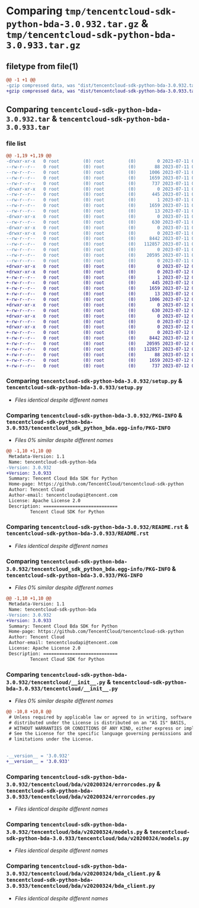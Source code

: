 # Comparing `tmp/tencentcloud-sdk-python-bda-3.0.932.tar.gz` & `tmp/tencentcloud-sdk-python-bda-3.0.933.tar.gz`

## filetype from file(1)

```diff
@@ -1 +1 @@
-gzip compressed data, was "dist/tencentcloud-sdk-python-bda-3.0.932.tar", last modified: Tue Jul 11 00:31:09 2023, max compression
+gzip compressed data, was "dist/tencentcloud-sdk-python-bda-3.0.933.tar", last modified: Wed Jul 12 00:19:49 2023, max compression
```

## Comparing `tencentcloud-sdk-python-bda-3.0.932.tar` & `tencentcloud-sdk-python-bda-3.0.933.tar`

### file list

```diff
@@ -1,19 +1,19 @@
-drwxr-xr-x   0 root         (0) root         (0)        0 2023-07-11 00:31:09.000000 tencentcloud-sdk-python-bda-3.0.932/
--rw-r--r--   0 root         (0) root         (0)       88 2023-07-11 00:31:09.000000 tencentcloud-sdk-python-bda-3.0.932/setup.cfg
--rw-r--r--   0 root         (0) root         (0)     1006 2023-07-11 00:31:09.000000 tencentcloud-sdk-python-bda-3.0.932/setup.py
--rw-r--r--   0 root         (0) root         (0)     1659 2023-07-11 00:31:09.000000 tencentcloud-sdk-python-bda-3.0.932/PKG-INFO
--rw-r--r--   0 root         (0) root         (0)      737 2023-07-11 00:31:09.000000 tencentcloud-sdk-python-bda-3.0.932/README.rst
-drwxr-xr-x   0 root         (0) root         (0)        0 2023-07-11 00:31:09.000000 tencentcloud-sdk-python-bda-3.0.932/tencentcloud_sdk_python_bda.egg-info/
--rw-r--r--   0 root         (0) root         (0)      445 2023-07-11 00:31:09.000000 tencentcloud-sdk-python-bda-3.0.932/tencentcloud_sdk_python_bda.egg-info/SOURCES.txt
--rw-r--r--   0 root         (0) root         (0)        1 2023-07-11 00:31:09.000000 tencentcloud-sdk-python-bda-3.0.932/tencentcloud_sdk_python_bda.egg-info/dependency_links.txt
--rw-r--r--   0 root         (0) root         (0)     1659 2023-07-11 00:31:09.000000 tencentcloud-sdk-python-bda-3.0.932/tencentcloud_sdk_python_bda.egg-info/PKG-INFO
--rw-r--r--   0 root         (0) root         (0)       13 2023-07-11 00:31:09.000000 tencentcloud-sdk-python-bda-3.0.932/tencentcloud_sdk_python_bda.egg-info/top_level.txt
-drwxr-xr-x   0 root         (0) root         (0)        0 2023-07-11 00:31:09.000000 tencentcloud-sdk-python-bda-3.0.932/tencentcloud/
--rw-r--r--   0 root         (0) root         (0)      630 2023-07-11 00:31:09.000000 tencentcloud-sdk-python-bda-3.0.932/tencentcloud/__init__.py
-drwxr-xr-x   0 root         (0) root         (0)        0 2023-07-11 00:31:09.000000 tencentcloud-sdk-python-bda-3.0.932/tencentcloud/bda/
-drwxr-xr-x   0 root         (0) root         (0)        0 2023-07-11 00:31:09.000000 tencentcloud-sdk-python-bda-3.0.932/tencentcloud/bda/v20200324/
--rw-r--r--   0 root         (0) root         (0)     8442 2023-07-11 00:31:09.000000 tencentcloud-sdk-python-bda-3.0.932/tencentcloud/bda/v20200324/errorcodes.py
--rw-r--r--   0 root         (0) root         (0)   112857 2023-07-11 00:31:09.000000 tencentcloud-sdk-python-bda-3.0.932/tencentcloud/bda/v20200324/models.py
--rw-r--r--   0 root         (0) root         (0)        0 2023-07-11 00:31:09.000000 tencentcloud-sdk-python-bda-3.0.932/tencentcloud/bda/v20200324/__init__.py
--rw-r--r--   0 root         (0) root         (0)    20595 2023-07-11 00:31:09.000000 tencentcloud-sdk-python-bda-3.0.932/tencentcloud/bda/v20200324/bda_client.py
--rw-r--r--   0 root         (0) root         (0)        0 2023-07-11 00:31:09.000000 tencentcloud-sdk-python-bda-3.0.932/tencentcloud/bda/__init__.py
+drwxr-xr-x   0 root         (0) root         (0)        0 2023-07-12 00:19:49.000000 tencentcloud-sdk-python-bda-3.0.933/
+drwxr-xr-x   0 root         (0) root         (0)        0 2023-07-12 00:19:49.000000 tencentcloud-sdk-python-bda-3.0.933/tencentcloud_sdk_python_bda.egg-info/
+-rw-r--r--   0 root         (0) root         (0)        1 2023-07-12 00:19:49.000000 tencentcloud-sdk-python-bda-3.0.933/tencentcloud_sdk_python_bda.egg-info/dependency_links.txt
+-rw-r--r--   0 root         (0) root         (0)      445 2023-07-12 00:19:49.000000 tencentcloud-sdk-python-bda-3.0.933/tencentcloud_sdk_python_bda.egg-info/SOURCES.txt
+-rw-r--r--   0 root         (0) root         (0)     1659 2023-07-12 00:19:49.000000 tencentcloud-sdk-python-bda-3.0.933/tencentcloud_sdk_python_bda.egg-info/PKG-INFO
+-rw-r--r--   0 root         (0) root         (0)       13 2023-07-12 00:19:49.000000 tencentcloud-sdk-python-bda-3.0.933/tencentcloud_sdk_python_bda.egg-info/top_level.txt
+-rw-r--r--   0 root         (0) root         (0)     1006 2023-07-12 00:19:49.000000 tencentcloud-sdk-python-bda-3.0.933/setup.py
+drwxr-xr-x   0 root         (0) root         (0)        0 2023-07-12 00:19:49.000000 tencentcloud-sdk-python-bda-3.0.933/tencentcloud/
+-rw-r--r--   0 root         (0) root         (0)      630 2023-07-12 00:19:49.000000 tencentcloud-sdk-python-bda-3.0.933/tencentcloud/__init__.py
+drwxr-xr-x   0 root         (0) root         (0)        0 2023-07-12 00:19:49.000000 tencentcloud-sdk-python-bda-3.0.933/tencentcloud/bda/
+-rw-r--r--   0 root         (0) root         (0)        0 2023-07-12 00:19:49.000000 tencentcloud-sdk-python-bda-3.0.933/tencentcloud/bda/__init__.py
+drwxr-xr-x   0 root         (0) root         (0)        0 2023-07-12 00:19:49.000000 tencentcloud-sdk-python-bda-3.0.933/tencentcloud/bda/v20200324/
+-rw-r--r--   0 root         (0) root         (0)        0 2023-07-12 00:19:49.000000 tencentcloud-sdk-python-bda-3.0.933/tencentcloud/bda/v20200324/__init__.py
+-rw-r--r--   0 root         (0) root         (0)     8442 2023-07-12 00:19:49.000000 tencentcloud-sdk-python-bda-3.0.933/tencentcloud/bda/v20200324/errorcodes.py
+-rw-r--r--   0 root         (0) root         (0)    20595 2023-07-12 00:19:49.000000 tencentcloud-sdk-python-bda-3.0.933/tencentcloud/bda/v20200324/bda_client.py
+-rw-r--r--   0 root         (0) root         (0)   112857 2023-07-12 00:19:49.000000 tencentcloud-sdk-python-bda-3.0.933/tencentcloud/bda/v20200324/models.py
+-rw-r--r--   0 root         (0) root         (0)       88 2023-07-12 00:19:49.000000 tencentcloud-sdk-python-bda-3.0.933/setup.cfg
+-rw-r--r--   0 root         (0) root         (0)     1659 2023-07-12 00:19:49.000000 tencentcloud-sdk-python-bda-3.0.933/PKG-INFO
+-rw-r--r--   0 root         (0) root         (0)      737 2023-07-12 00:19:49.000000 tencentcloud-sdk-python-bda-3.0.933/README.rst
```

### Comparing `tencentcloud-sdk-python-bda-3.0.932/setup.py` & `tencentcloud-sdk-python-bda-3.0.933/setup.py`

 * *Files identical despite different names*

### Comparing `tencentcloud-sdk-python-bda-3.0.932/PKG-INFO` & `tencentcloud-sdk-python-bda-3.0.933/tencentcloud_sdk_python_bda.egg-info/PKG-INFO`

 * *Files 0% similar despite different names*

```diff
@@ -1,10 +1,10 @@
 Metadata-Version: 1.1
 Name: tencentcloud-sdk-python-bda
-Version: 3.0.932
+Version: 3.0.933
 Summary: Tencent Cloud Bda SDK for Python
 Home-page: https://github.com/TencentCloud/tencentcloud-sdk-python
 Author: Tencent Cloud
 Author-email: tencentcloudapi@tencent.com
 License: Apache License 2.0
 Description: ============================
         Tencent Cloud SDK for Python
```

### Comparing `tencentcloud-sdk-python-bda-3.0.932/README.rst` & `tencentcloud-sdk-python-bda-3.0.933/README.rst`

 * *Files identical despite different names*

### Comparing `tencentcloud-sdk-python-bda-3.0.932/tencentcloud_sdk_python_bda.egg-info/PKG-INFO` & `tencentcloud-sdk-python-bda-3.0.933/PKG-INFO`

 * *Files 0% similar despite different names*

```diff
@@ -1,10 +1,10 @@
 Metadata-Version: 1.1
 Name: tencentcloud-sdk-python-bda
-Version: 3.0.932
+Version: 3.0.933
 Summary: Tencent Cloud Bda SDK for Python
 Home-page: https://github.com/TencentCloud/tencentcloud-sdk-python
 Author: Tencent Cloud
 Author-email: tencentcloudapi@tencent.com
 License: Apache License 2.0
 Description: ============================
         Tencent Cloud SDK for Python
```

### Comparing `tencentcloud-sdk-python-bda-3.0.932/tencentcloud/__init__.py` & `tencentcloud-sdk-python-bda-3.0.933/tencentcloud/__init__.py`

 * *Files 0% similar despite different names*

```diff
@@ -10,8 +10,8 @@
 # Unless required by applicable law or agreed to in writing, software
 # distributed under the License is distributed on an "AS IS" BASIS,
 # WITHOUT WARRANTIES OR CONDITIONS OF ANY KIND, either express or implied.
 # See the License for the specific language governing permissions and
 # limitations under the License.
 
 
-__version__ = '3.0.932'
+__version__ = '3.0.933'
```

### Comparing `tencentcloud-sdk-python-bda-3.0.932/tencentcloud/bda/v20200324/errorcodes.py` & `tencentcloud-sdk-python-bda-3.0.933/tencentcloud/bda/v20200324/errorcodes.py`

 * *Files identical despite different names*

### Comparing `tencentcloud-sdk-python-bda-3.0.932/tencentcloud/bda/v20200324/models.py` & `tencentcloud-sdk-python-bda-3.0.933/tencentcloud/bda/v20200324/models.py`

 * *Files identical despite different names*

### Comparing `tencentcloud-sdk-python-bda-3.0.932/tencentcloud/bda/v20200324/bda_client.py` & `tencentcloud-sdk-python-bda-3.0.933/tencentcloud/bda/v20200324/bda_client.py`

 * *Files identical despite different names*

